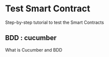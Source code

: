 # Test Smart Contract

Step-by-step tutorial to test the Smart Contracts

## BDD : cucumber
What is Cucumber and BDD
